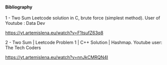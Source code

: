 #### Bibliography

1 - Two Sum Leetcode solution in C, brute force (simplest method). User of Youtube : Data Dev

https://yt.artemislena.eu/watch?v=F1tsufZ63q8

2 - Two Sum | Leetcode Problem 1 | C++ Solution | Hashmap. Youtube user:   The Tech Coders

https://yt.artemislena.eu/watch?v=nnJkCMRQN4I
